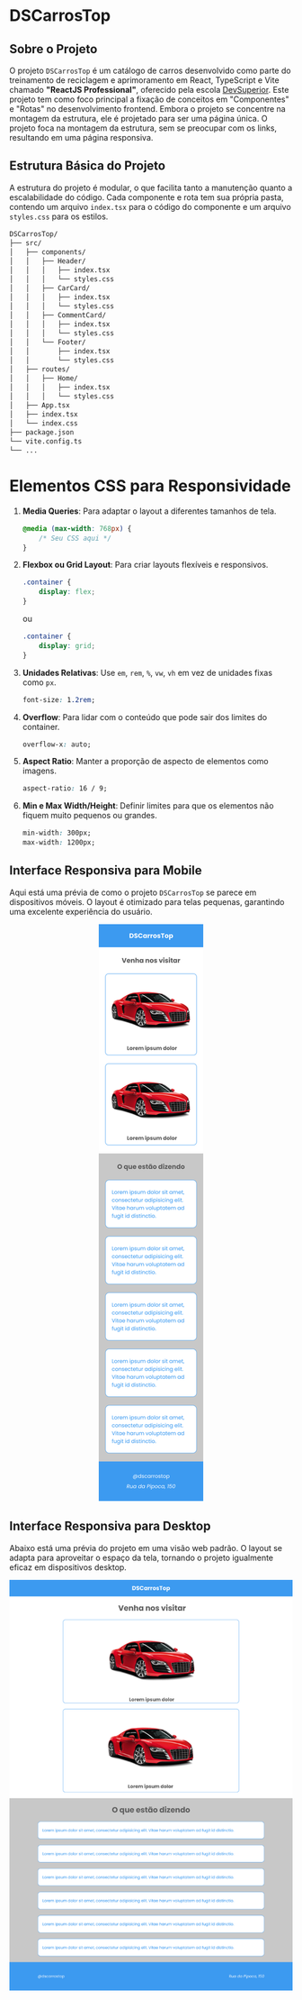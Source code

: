 # DSCarrosTop

## Sobre o Projeto

O projeto `DSCarrosTop` é um catálogo de carros desenvolvido como parte do treinamento de reciclagem e aprimoramento em React, TypeScript e Vite chamado **"ReactJS Professional"**, oferecido pela escola [DevSuperior](https://devsuperior.com.br). Este projeto tem como foco principal a fixação de conceitos em "Componentes" e "Rotas" no desenvolvimento frontend. Embora o projeto se concentre na montagem da estrutura, ele é projetado para ser uma página única. O projeto foca na montagem da estrutura, sem se preocupar com os links, resultando em uma página responsiva.

## Estrutura Básica do Projeto

A estrutura do projeto é modular, o que facilita tanto a manutenção quanto a escalabilidade do código. Cada componente e rota tem sua própria pasta, contendo um arquivo `index.tsx` para o código do componente e um arquivo `styles.css` para os estilos.

```
DSCarrosTop/
├── src/
│   ├── components/
│   │   ├── Header/
│   │   │   ├── index.tsx
│   │   │   └── styles.css
│   │   ├── CarCard/
│   │   │   ├── index.tsx
│   │   │   └── styles.css
│   │   ├── CommentCard/
│   │   │   ├── index.tsx
│   │   │   └── styles.css
│   │   └── Footer/
│   │       ├── index.tsx
│   │       └── styles.css
│   ├── routes/
│   │   ├── Home/
│   │   │   ├── index.tsx
│   │   │   └── styles.css
│   ├── App.tsx
│   ├── index.tsx
│   └── index.css
├── package.json
└── vite.config.ts
└── ...
```

# Elementos CSS para Responsividade

1. **Media Queries**: Para adaptar o layout a diferentes tamanhos de tela.
    ```css
    @media (max-width: 768px) {
        /* Seu CSS aqui */
    }
    ```
2. **Flexbox ou Grid Layout**: Para criar layouts flexíveis e responsivos.
    ```css
    .container {
        display: flex;
    }
    ```
    ou
    ```css
    .container {
        display: grid;
    }
    ```
3. **Unidades Relativas**: Use `em`, `rem`, `%`, `vw`, `vh` em vez de unidades fixas como `px`.
    ```css
    font-size: 1.2rem;
    ```
4. **Overflow**: Para lidar com o conteúdo que pode sair dos limites do container.
    ```css
    overflow-x: auto;
    ```
5. **Aspect Ratio**: Manter a proporção de aspecto de elementos como imagens.
    ```css
    aspect-ratio: 16 / 9;
    ```
6. **Min e Max Width/Height**: Definir limites para que os elementos não fiquem muito pequenos ou grandes.
    ```css
    min-width: 300px;
    max-width: 1200px;
    ```

## Interface Responsiva para Mobile

Aqui está uma prévia de como o projeto `DSCarrosTop` se parece em dispositivos móveis. O layout é otimizado para telas pequenas, garantindo uma excelente experiência do usuário.

<div align="center">
  <img src="src/assets/images/dscarros-top-mobile-320p.svg" alt="Visão Mobile do DSCarrosTop">
</div>

## Interface Responsiva para Desktop

Abaixo está uma prévia do projeto em uma visão web padrão. O layout se adapta para aproveitar o espaço da tela, tornando o projeto igualmente eficaz em dispositivos desktop.

<div align="center">
  <img src="src/assets/images/dscarros-top-web-1200p.svg" alt="Visão Web do DSCarrosTop">
</div>